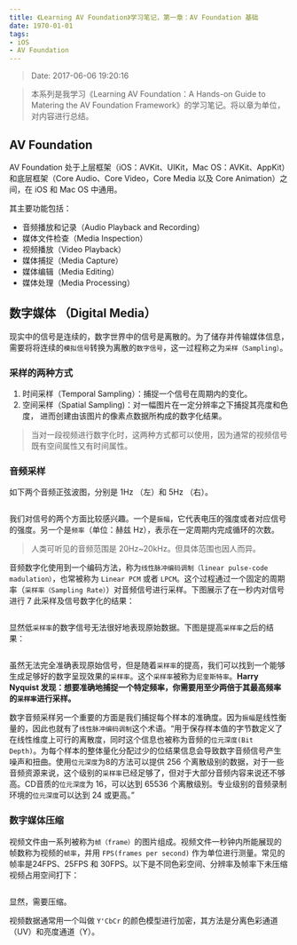 ```yaml
---
title: 《Learning AV Foundation》学习笔记，第一章：AV Foundation 基础
date: 1970-01-01 
tags:
- iOS
- AV Foundation
---
```

> Date: 2017-06-06 19:20:16

> 本系列是我学习《Learning AV Foundation：A Hands-on Guide to Matering the AV Foundation Framework》的学习笔记。将以章为单位，对内容进行总结。

## AV Foundation

AV Foundation 处于上层框架（iOS：AVKit、UIKit，Mac OS：AVKit、AppKit）和底层框架（Core Audio、Core Video，Core Media 以及 Core Animation）之间，在 iOS 和 Mac OS 中通用。

其主要功能包括：

- 音频播放和记录（Audio Playback and Recording）
- 媒体文件检查（Media Inspection）
- 视频播放（Video Playback）
- 媒体捕捉（Media Capture）
- 媒体编辑（Media Editing）
- 媒体处理（Media Processing）


## 数字媒体 （Digital Media）

现实中的信号是连续的，数字世界中的信号是离散的。为了储存并传输媒体信息，需要将将连续的`模拟信号`转换为离散的`数字信号`，这一过程称之为`采样（Sampling）`。

### 采样的两种方式

1. 时间采样（Temporal Sampling）：捕捉一个信号在周期内的变化。
2. 空间采样（Spatial Sampling)：对一幅图片在一定分辨率之下捕捉其亮度和色度，
进而创建由该图片的像素点数据所构成的数字化结果。

> 当对一段视频进行数字化时，这两种方式都可以使用，因为通常的视频信号既有空间属性又有时间属性。

### 音频采样

如下两个音频正弦波图，分别是 1Hz （左）和 5Hz （右）。

![]()

我们对信号的两个方面比较感兴趣。一个是`振幅`，它代表电压的强度或者对应信号的强度。另一个是`频率`（单位：赫兹 Hz），表示在一定周期内完成循环的次数。

> 人类可听见的音频范围是 20Hz~20kHz。但具体范围也因人而异。

音频数字化使用到一个编码方法，称为`线性脉冲编码调制（linear pulse-code madulation）`，也常被称为 `Linear PCM` 或者 `LPCM`。这个过程通过一个固定的周期率（`采样率（Sampling Rate）`）对音频信号进行采样。下图展示了在一秒内对信号进行 7 此采样及信号数字化的结果：

![]()

显然低`采样率`的数字信号无法很好地表现原始数据。下图是提高`采样率`之后的结果：

![]()

虽然无法完全准确表现原始信号，但是随着`采样率`的提高，我们可以找到一个能够生成足够好的数字呈现效果的`采样率`。这个`采样率`被称为`尼奎斯特率`。**Harry Nyquist 发现：想要准确地捕捉一个特定频率，你需要用至少两倍于其最高频率的`采样率`进行采样。**

数字音频采样另一个重要的方面是我们捕捉每个样本的准确度。因为`振幅`是线性衡量的，因此也就有了`线性脉冲编码调制`这个术语。“用于保存样本值的字节数定义了在线性维度上可行的离散度，同时这个信息也被称为音频的`位元深度(Bit Depth)`。为每个样本的整体量化分配过少的位结果信息会导致数字音频信号产生噪声和扭曲。使用`位元深度`为8的方法可以提供 256 个离散级别的数据，对于一些音频资源来说，这个级别的`采样率`已经足够了，但对于大部分音频内容来说还不够高。CD音质的`位元深度`为 16，可以达到 65536 个离散级别。专业级别的音频录制环境的`位元深度`可以达到 24 或更高。”

### 数字媒体压缩

视频文件由一系列被称为`帧（frame）`的图片组成。视频文件一秒钟内所能展现的帧数称为视频的`帧率`，并用 `FPS(frames per second)` 作为单位进行测量。常见的帧率是24FPS、25FPS 和 30FPS。以下是不同色彩空间、分辨率及帧率下未压缩视频占用空间打下：

![]()

显然，需要压缩。

视频数据通常用一个叫做 `Y'CbCr` 的颜色模型进行加密，其方法是分离色彩通道（UV）和亮度通道（Y）。



